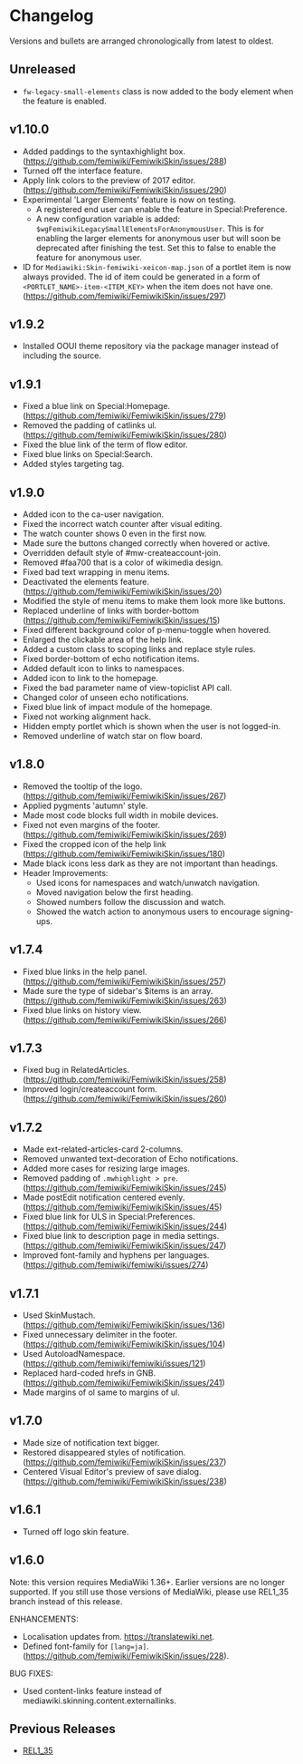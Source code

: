 # Changelog

Versions and bullets are arranged chronologically from latest to oldest.

## Unreleased

- `fw-legacy-small-elements` class is now added to the body element when the feature is enabled.

## v1.10.0

- Added paddings to the syntaxhighlight box. (https://github.com/femiwiki/FemiwikiSkin/issues/288)
- Turned off the interface feature.
- Apply link colors to the preview of 2017 editor. (https://github.com/femiwiki/FemiwikiSkin/issues/290)
- Experimental 'Larger Elements' feature is now on testing.
  - A registered end user can enable the feature in Special:Preference.
  - A new configuration variable is added: `$wgFemiwikiLegacySmallElementsForAnonymousUser`. This is for enabling the larger elements for anonymous user but will soon be deprecated after finishing the test. Set this to false to enable the feature for anonymous user.
- ID for `Mediawiki:Skin-femiwiki-xeicon-map.json` of a portlet item is now always provided. The id of item could be generated in a form of `<PORTLET_NAME>-item-<ITEM_KEY>` when the item does not have one. (https://github.com/femiwiki/FemiwikiSkin/issues/297)

## v1.9.2

- Installed OOUI theme repository via the package manager instead of including the source.

## v1.9.1

- Fixed a blue link on Special:Homepage. (https://github.com/femiwiki/FemiwikiSkin/issues/279)
- Removed the padding of catlinks ul. (https://github.com/femiwiki/FemiwikiSkin/issues/280)
- Fixed the blue link of the term of flow editor.
- Fixed blue links on Special:Search.
- Added styles targeting <a> tag.

## v1.9.0

- Added icon to the ca-user navigation.
- Fixed the incorrect watch counter after visual editing.
- The watch counter shows 0 even in the first now.
- Made sure the buttons changed correctly when hovered or active.
- Overridden default style of #mw-createaccount-join.
- Removed #faa700 that is a color of wikimedia design.
- Fixed bad text wrapping in menu items.
- Deactivated the elements feature. (https://github.com/femiwiki/FemiwikiSkin/issues/20)
- Modified the style of menu items to make them look more like buttons.
- Replaced underline of links with border-bottom (https://github.com/femiwiki/FemiwikiSkin/issues/15)
- Fixed different background color of p-menu-toggle when hovered.
- Enlarged the clickable area of the help link.
- Added a custom class to scoping links and replace style rules.
- Fixed border-bottom of echo notification items.
- Added default icon to links to namespaces.
- Added icon to link to the homepage.
- Fixed the bad parameter name of view-topiclist API call.
- Changed color of unseen echo notifications.
- Fixed blue link of impact module of the homepage.
- Fixed not working alignment hack.
- Hidden empty portlet which is shown when the user is not logged-in.
- Removed underline of watch star on flow board.

## v1.8.0

- Removed the tooltip of the logo. (https://github.com/femiwiki/FemiwikiSkin/issues/267)
- Applied pygments 'autumn' style.
- Made most code blocks full width in mobile devices.
- Fixed not even margins of the footer. (https://github.com/femiwiki/FemiwikiSkin/issues/269)
- Fixed the cropped icon of the help link (https://github.com/femiwiki/FemiwikiSkin/issues/180)
- Made black icons less dark as they are not important than headings.
- Header Improvements:
  - Used icons for namespaces and watch/unwatch navigation.
  - Moved navigation below the first heading.
  - Showed numbers follow the discussion and watch.
  - Showed the watch action to anonymous users to encourage signing-ups.

## v1.7.4

- Fixed blue links in the help panel. (https://github.com/femiwiki/FemiwikiSkin/issues/257)
- Made sure the type of sidebar's $items is an array. (https://github.com/femiwiki/FemiwikiSkin/issues/263)
- Fixed blue links on history view. (https://github.com/femiwiki/FemiwikiSkin/issues/266)

## v1.7.3

- Fixed bug in RelatedArticles. (https://github.com/femiwiki/FemiwikiSkin/issues/258)
- Improved login/createaccount form. (https://github.com/femiwiki/FemiwikiSkin/issues/260)

## v1.7.2

- Made ext-related-articles-card 2-columns.
- Removed unwanted text-decoration of Echo notifications.
- Added more cases for resizing large images.
- Removed padding of `.mwhighlight > pre`. (https://github.com/femiwiki/FemiwikiSkin/issues/245)
- Made postEdit notification centered evenly. (https://github.com/femiwiki/FemiwikiSkin/issues/45)
- Fixed blue link for ULS in Special:Preferences. (https://github.com/femiwiki/FemiwikiSkin/issues/244)
- Fixed blue link to description page in media settings. (https://github.com/femiwiki/FemiwikiSkin/issues/247)
- Improved font-family and hyphens per languages. (https://github.com/femiwiki/femiwiki/issues/274)

## v1.7.1

- Used SkinMustach. (https://github.com/femiwiki/FemiwikiSkin/issues/136)
- Fixed unnecessary delimiter in the footer. (https://github.com/femiwiki/FemiwikiSkin/issues/104)
- Used AutoloadNamespace. (https://github.com/femiwiki/femiwiki/issues/121)
- Replaced hard-coded hrefs in GNB. (https://github.com/femiwiki/FemiwikiSkin/issues/241)
- Made margins of ol same to margins of ul.

## v1.7.0

- Made size of notification text bigger.
- Restored disappeared styles of notification. (https://github.com/femiwiki/FemiwikiSkin/issues/237)
- Centered Visual Editor's preview of save dialog. (https://github.com/femiwiki/FemiwikiSkin/issues/238)

## v1.6.1

- Turned off logo skin feature.

## v1.6.0

Note: this version requires MediaWiki 1.36+. Earlier versions are no longer supported.
If you still use those versions of MediaWiki, please use REL1_35 branch instead of this release.

ENHANCEMENTS:

- Localisation updates from. https://translatewiki.net.
- Defined font-family for `[lang=ja]`. (https://github.com/femiwiki/FemiwikiSkin/issues/228).

BUG FIXES:

- Used content-links feature instead of mediawiki.skinning.content.externallinks.

## Previous Releases

- [REL1_35](https://github.com/femiwiki/FemiwikiSkin/blob/REL1_35/CHANGELOG.md)
